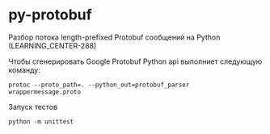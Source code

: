 py-protobuf
========================

Разбор потока length-prefixed Protobuf сообщений на Python (LEARNING_CENTER-288)

Чтобы сгенерировать Google Protobuf Python api выполниет следующую команду:
```
protoc --proto_path=. --python_out=protobuf_parser wrappermessage.proto

```
Запуск тестов
```
python -m unittest
```
